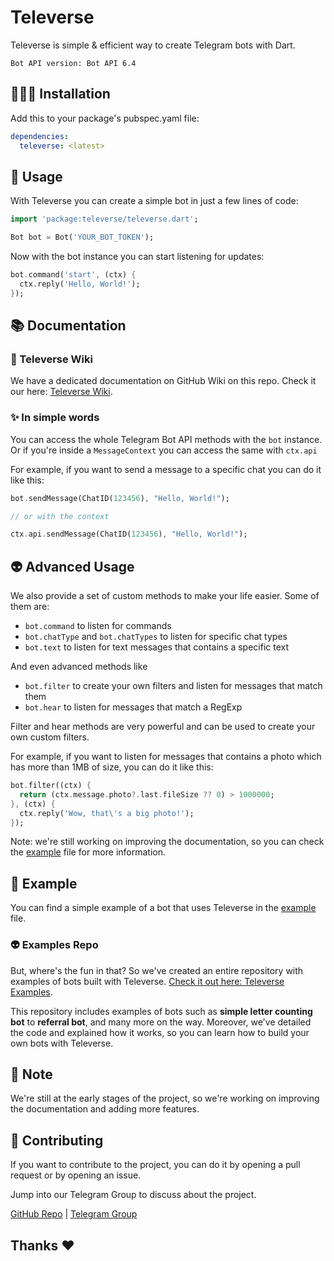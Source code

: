 # Televerse 

Televerse is simple & efficient way to create Telegram bots with Dart. 

`Bot API version: Bot API 6.4`

## 👨🏻‍💻 Installation

Add this to your package's pubspec.yaml file:

```yaml
dependencies:
  televerse: <latest>
```

## 📖 Usage

With Televerse you can create a simple bot in just a few lines of code:

```dart
import 'package:televerse/televerse.dart';

Bot bot = Bot('YOUR_BOT_TOKEN');

```
Now with the bot instance you can start listening for updates:

```dart
bot.command('start', (ctx) {
  ctx.reply('Hello, World!');
});

```

## 📚 Documentation

### 📖 Televerse Wiki
We have a dedicated documentation on GitHub Wiki on this repo. Check it our here: [Televerse Wiki](https://github.com/HeySreelal/televerse/wiki).

### ✨ In simple words

You can access the whole Telegram Bot API methods with the `bot` instance. Or if you're inside a `MessageContext` you can access the same with `ctx.api`


For example, if you want to send a message to a specific chat you can do it like this:

```dart
bot.sendMessage(ChatID(123456), "Hello, World!");

// or with the context

ctx.api.sendMessage(ChatID(123456), "Hello, World!");
```

## 👽 Advanced Usage

We also provide a set of custom methods to make your life easier. Some of them are:

- `bot.command` to listen for commands
- `bot.chatType` and `bot.chatTypes` to listen for specific chat types
- `bot.text` to listen for text messages that contains a specific text

And even advanced methods like
- `bot.filter` to create your own filters and listen for messages that match them
- `bot.hear` to listen for messages that match a RegExp

Filter and hear methods are very powerful and can be used to create your own custom filters.

For example, if you want to listen for messages that contains a photo which has more than 1MB of size, you can do it like this:

```dart
bot.filter((ctx) {
  return (ctx.message.photo?.last.fileSize ?? 0) > 1000000;
}, (ctx) {
  ctx.reply('Wow, that\'s a big photo!');
});
```

Note: we're still working on improving the documentation, so you can check the [example](./example/televerse_example.dart) file for more information.

## 🔐 Example

You can find a simple example of a bot that uses Televerse in the [example](./example/televerse_example.dart) file.

### 👽 Examples Repo 

But, where's the fun in that? So we've created an entire repository with examples of bots built with Televerse. [Check it out here: Televerse Examples](https://github.com/xooniverse/TeleverseExamples).

This repository includes examples of bots such as **simple letter counting bot** to **referral bot**, and many more on the way. Moreover, we've detailed the code and explained how it works, so you can learn how to build your own bots with Televerse.

## 📝 Note

We're still at the early stages of the project, so we're working on improving the documentation and adding more features.

## 👫 Contributing

If you want to contribute to the project, you can do it by opening a pull request or by opening an issue.

Jump into our Telegram Group to discuss about the project.

[GitHub Repo](https://github.com/HeySreelal/televerse) | [Telegram Group](https://t.me/televersedart)

## Thanks ❤️